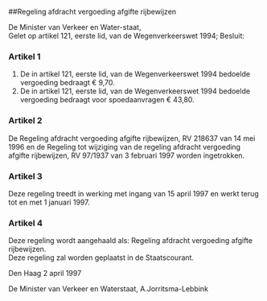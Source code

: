 <meta http-equiv='Content-Type' content='text/html; charset=utf-8' />

##Regeling afdracht vergoeding afgifte rijbewijzen

De Minister van Verkeer en Water-staat,  
Gelet op artikel 121, eerste lid, van de Wegenverkeerswet 1994;
Besluit:    

### Artikel  1  

1.  De in artikel 121, eerste lid, van de Wegenverkeerswet 1994 bedoelde vergoeding bedraagt € 9,70.   
2.  De in artikel 121, eerste lid, van de Wegenverkeerswet 1994 bedoelde vergoeding bedraagt voor spoedaanvragen € 43,80.   

### Artikel  2  

De Regeling afdracht vergoeding afgifte rijbewijzen, RV 218637 van 14 mei 1996 en de Regeling tot wijziging van de regeling afdracht vergoeding afgifte rijbewijzen, RV 97/1937 van 3 februari 1997 worden ingetrokken.  

### Artikel  3  

Deze regeling treedt in werking met ingang van 15 april 1997 en werkt terug tot en met 1 januari 1997.  

### Artikel  4  

Deze regeling wordt aangehaald als: Regeling afdracht vergoeding afgifte rijbewijzen.  
Deze regeling zal worden geplaatst in de Staatscourant.   

Den Haag 
2 april 1997    

De 
Minister van Verkeer en Waterstaat, 
A.Jorritsma-Lebbink    
